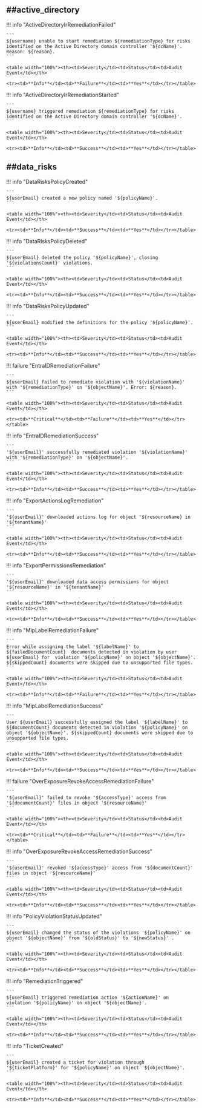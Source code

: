 ##active_directory
----

!!! info "ActiveDirectoryIrRemediationFailed"

    ```
    ${username} unable to start remediation ${remediationType} for risks identified on the Active Directory domain controller '${dcName}'. Reason: ${reason}.
    ```

    <table width="100%"><th><td>Severity</td><td>Status</td><td>Audit Event</td></th>

    <tr><td>**Info**</td><td>**Failure**</td><td>**Yes**</td></tr></table>


!!! info "ActiveDirectoryIrRemediationStarted"

    ```
    ${username} triggered remediation ${remediationType} for risks identified on the Active Directory domain controller '${dcName}'.
    ```

    <table width="100%"><th><td>Severity</td><td>Status</td><td>Audit Event</td></th>

    <tr><td>**Info**</td><td>**Success**</td><td>**Yes**</td></tr></table>



##data_risks
----

!!! info "DataRisksPolicyCreated"

    ```
    ${userEmail} created a new policy named '${policyName}'.
    ```

    <table width="100%"><th><td>Severity</td><td>Status</td><td>Audit Event</td></th>

    <tr><td>**Info**</td><td>**Success**</td><td>**Yes**</td></tr></table>


!!! info "DataRisksPolicyDeleted"

    ```
    ${userEmail} deleted the policy '${policyName}', closing  '${violationsCount}' violations.
    ```

    <table width="100%"><th><td>Severity</td><td>Status</td><td>Audit Event</td></th>

    <tr><td>**Info**</td><td>**Success**</td><td>**Yes**</td></tr></table>


!!! info "DataRisksPolicyUpdated"

    ```
    ${userEmail} modified the definitions for the policy '${policyName}'.
    ```

    <table width="100%"><th><td>Severity</td><td>Status</td><td>Audit Event</td></th>

    <tr><td>**Info**</td><td>**Success**</td><td>**Yes**</td></tr></table>


!!! failure "EntraIDRemediationFailure"

    ```
    ${userEmail} failed to remediate violation with '${violationName}' with '${remediationType}' on '${objectName}'. Error: ${reason}.
    ```

    <table width="100%"><th><td>Severity</td><td>Status</td><td>Audit Event</td></th>

    <tr><td>**Critical**</td><td>**Failure**</td><td>**Yes**</td></tr></table>


!!! info "EntraIDRemediationSuccess"

    ```
    '${userEmail}' successfully remediated violation '${violationName}'  with '${remediationType}' on '${objectName}'.
    ```

    <table width="100%"><th><td>Severity</td><td>Status</td><td>Audit Event</td></th>

    <tr><td>**Info**</td><td>**Success**</td><td>**Yes**</td></tr></table>


!!! info "ExportActionsLogRemediation"

    ```
    '${userEmail}' downloaded actions log for object '${resourceName} in '${tenantName}'
    ```

    <table width="100%"><th><td>Severity</td><td>Status</td><td>Audit Event</td></th>

    <tr><td>**Info**</td><td>**Success**</td><td>**Yes**</td></tr></table>


!!! info "ExportPermissionsRemediation"

    ```
    '${userEmail}' downloaded data access permissions for object '${resourceName}' in '${tenantName}'
    ```

    <table width="100%"><th><td>Severity</td><td>Status</td><td>Audit Event</td></th>

    <tr><td>**Info**</td><td>**Success**</td><td>**Yes**</td></tr></table>


!!! info "MipLabelRemediationFailure"

    ```
    Error while assigning the label '${labelName}' to ${failedDocumentCount}  documents detected in violation by user ${userEmail} for  violation '${policyName}' on object '${objectName}'. ${skippedCount} documents were skipped due to unsupported file types.
    ```

    <table width="100%"><th><td>Severity</td><td>Status</td><td>Audit Event</td></th>

    <tr><td>**Info**</td><td>**Failure**</td><td>**Yes**</td></tr></table>


!!! info "MipLabelRemediationSuccess"

    ```
    User ${userEmail} successfully assigned the label '${labelName}' to ${documentCount} documents detected in violation '${policyName}' on  object '${objectName}'. ${skippedCount} documents were skipped due to unsupported file types.
    ```

    <table width="100%"><th><td>Severity</td><td>Status</td><td>Audit Event</td></th>

    <tr><td>**Info**</td><td>**Success**</td><td>**Yes**</td></tr></table>


!!! failure "OverExposureRevokeAccessRemediationFailure"

    ```
    '${userEmail}' failed to revoke '${accessType}' access from  '${documentCount}' files in object '${resourceName}'
    ```

    <table width="100%"><th><td>Severity</td><td>Status</td><td>Audit Event</td></th>

    <tr><td>**Critical**</td><td>**Failure**</td><td>**Yes**</td></tr></table>


!!! info "OverExposureRevokeAccessRemediationSuccess"

    ```
    '${userEmail}' revoked '${accessType}' access from '${documentCount}' files in object '${resourceName}'
    ```

    <table width="100%"><th><td>Severity</td><td>Status</td><td>Audit Event</td></th>

    <tr><td>**Info**</td><td>**Success**</td><td>**Yes**</td></tr></table>


!!! info "PolicyViolationStatusUpdated"

    ```
    ${userEmail} changed the status of the violations '${policyName}' on  object '${objectName}' from '${oldStatus}' to '${newStatus}' .
    ```

    <table width="100%"><th><td>Severity</td><td>Status</td><td>Audit Event</td></th>

    <tr><td>**Info**</td><td>**Success**</td><td>**Yes**</td></tr></table>


!!! info "RemediationTriggered"

    ```
    ${userEmail} triggered remediation action '${actionName}' on  violation '${policyName}' on object '${objectName}'.
    ```

    <table width="100%"><th><td>Severity</td><td>Status</td><td>Audit Event</td></th>

    <tr><td>**Info**</td><td>**Success**</td><td>**Yes**</td></tr></table>


!!! info "TicketCreated"

    ```
    ${userEmail} created a ticket for violation through  '${ticketPlatform}' for '${policyName}' on object '${objectName}'.
    ```

    <table width="100%"><th><td>Severity</td><td>Status</td><td>Audit Event</td></th>

    <tr><td>**Info**</td><td>**Success**</td><td>**Yes**</td></tr></table>

